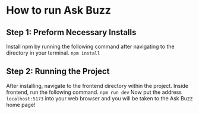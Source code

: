 # How to run Ask Buzz
## Step 1: Preform Necessary Installs
Install npm by running the following command after navigating to the directory in your terminal. 
`npm install`

## Step 2: Running the Project 
After installing, navigate to the frontend directory within the project. Inside frontend, run the following command.
`npm run dev`
Now put the address `localhost:5173` into your web browser and you will be taken to the Ask Buzz home page!